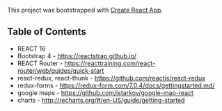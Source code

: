 This project was bootstrapped with [Create React App](https://github.com/facebookincubator/create-react-app).

## Table of Contents

- REACT 16
- Bootstrap 4 - https://reactstrap.github.io/
- REACT Router - https://reacttraining.com/react-router/web/guides/quick-start
- react-redux, react-thunk - https://github.com/reactjs/react-redux
- redux-forms - https://redux-form.com/7.0.4/docs/gettingstarted.md/
- google maps - https://github.com/istarkov/google-map-react
- charts - http://recharts.org/#/en-US/guide/getting-started
